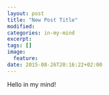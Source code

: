 ```yaml
---
layout: post
title: "New Post Title"
modified:
categories: in-my-mind
excerpt:
tags: []
image:
  feature:
date: 2015-08-26T20:16:22+02:00
---
```


Hello in my mind!
